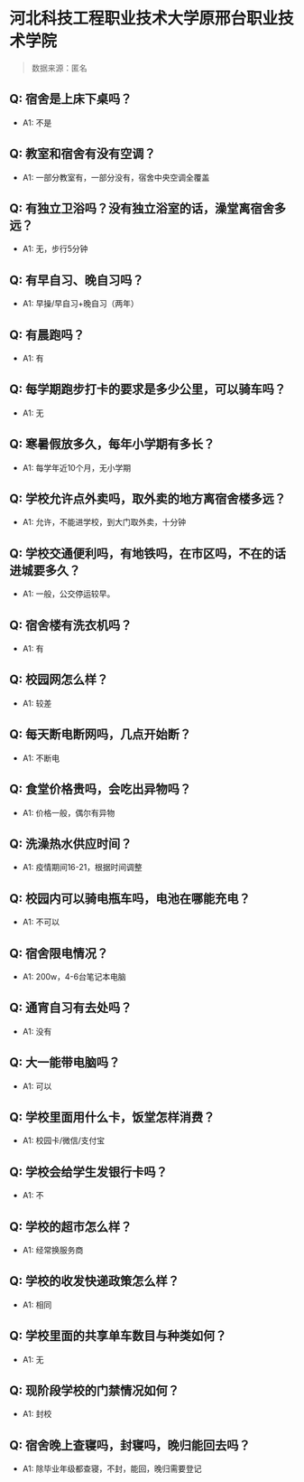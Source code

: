 # 河北科技工程职业技术大学原邢台职业技术学院

> 数据来源：匿名

## Q: 宿舍是上床下桌吗？

- A1: 不是

## Q: 教室和宿舍有没有空调？

- A1: 一部分教室有，一部分没有，宿舍中央空调全覆盖

## Q: 有独立卫浴吗？没有独立浴室的话，澡堂离宿舍多远？

- A1: 无，步行5分钟

## Q: 有早自习、晚自习吗？

- A1: 早操/早自习+晚自习（两年）

## Q: 有晨跑吗？

- A1: 有

## Q: 每学期跑步打卡的要求是多少公里，可以骑车吗？

- A1: 无

## Q: 寒暑假放多久，每年小学期有多长？

- A1: 每学年近10个月，无小学期

## Q: 学校允许点外卖吗，取外卖的地方离宿舍楼多远？

- A1: 允许，不能进学校，到大门取外卖，十分钟

## Q: 学校交通便利吗，有地铁吗，在市区吗，不在的话进城要多久？

- A1: 一般，公交停运较早。

## Q: 宿舍楼有洗衣机吗？

- A1: 有

## Q: 校园网怎么样？

- A1: 较差

## Q: 每天断电断网吗，几点开始断？

- A1: 不断电

## Q: 食堂价格贵吗，会吃出异物吗？

- A1: 价格一般，偶尔有异物

## Q: 洗澡热水供应时间？

- A1: 疫情期间16-21，根据时间调整

## Q: 校园内可以骑电瓶车吗，电池在哪能充电？

- A1: 不可以

## Q: 宿舍限电情况？

- A1: 200w，4-6台笔记本电脑

## Q: 通宵自习有去处吗？

- A1: 没有

## Q: 大一能带电脑吗？

- A1: 可以

## Q: 学校里面用什么卡，饭堂怎样消费？

- A1: 校园卡/微信/支付宝

## Q: 学校会给学生发银行卡吗？

- A1: 不

## Q: 学校的超市怎么样？

- A1: 经常换服务商

## Q: 学校的收发快递政策怎么样？

- A1: 相同

## Q: 学校里面的共享单车数目与种类如何？

- A1: 无

## Q: 现阶段学校的门禁情况如何？

- A1: 封校

## Q: 宿舍晚上查寝吗，封寝吗，晚归能回去吗？

- A1: 除毕业年级都查寝，不封，能回，晚归需要登记

